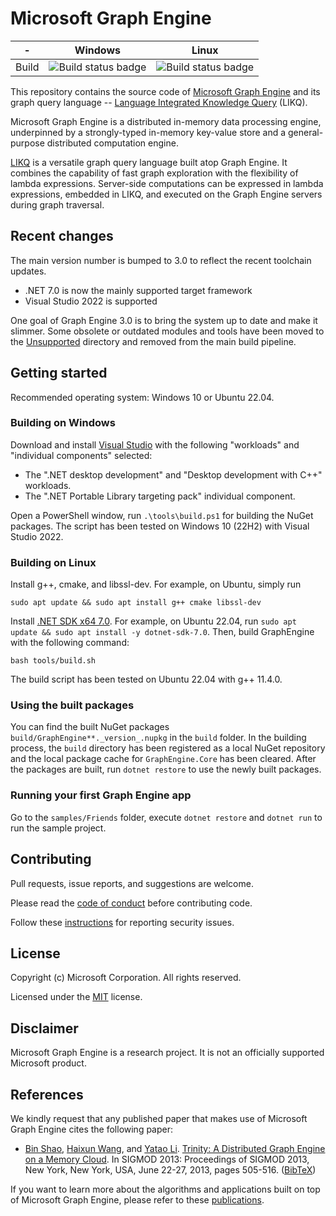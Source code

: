 # Microsoft Graph Engine

| - | Windows | Linux |
|:------:|:------:|:------:|
|Build|![Build status badge](https://msai.visualstudio.com/GraphEngine/_apis/build/status/GraphEngine-Windows)|![Build status badge](https://msai.visualstudio.com/GraphEngine/_apis/build/status/GraphEngine-Linux)|

This repository contains the source code of [Microsoft Graph
Engine][graph-engine] and its graph query language -- [Language Integrated
Knowledge Query][likq] (LIKQ).

Microsoft Graph Engine is a distributed in-memory data processing engine,
underpinned by a strongly-typed in-memory key-value store and a general-purpose
distributed computation engine.

[LIKQ][likq-gh] is a versatile graph query language built atop Graph Engine. It
combines the capability of fast graph exploration with the flexibility of lambda
expressions. Server-side computations can be expressed in lambda expressions,
embedded in LIKQ, and executed on the Graph Engine servers during graph
traversal.

## Recent changes

The main version number is bumped to 3.0 to reflect the recent toolchain updates.
- .NET 7.0 is now the mainly supported target framework
- Visual Studio 2022 is supported

One goal of Graph Engine 3.0 is to bring the system up to date and make it
slimmer. Some obsolete or outdated modules and tools have been moved to the
[Unsupported](src/Modules/Unsupported) directory and removed from the main build pipeline.

## Getting started

Recommended operating system: Windows 10 or Ubuntu 22.04.

### Building on Windows

Download and install [Visual Studio][vs] with the following "workloads" and
"individual components" selected:

- The ".NET desktop development" and "Desktop development with C++" workloads.
- The ".NET Portable Library targeting pack" individual component.

Open a PowerShell window, run `.\tools\build.ps1` for building the NuGet packages.
The script has been tested on Windows 10 (22H2) with Visual Studio 2022.

### Building on Linux

Install g++, cmake, and libssl-dev. For example, on Ubuntu, simply run

```shell
sudo apt update && sudo apt install g++ cmake libssl-dev
```

Install [.NET SDK x64 7.0][dotnet-on-linux]. For example, on Ubuntu 22.04, run
`sudo apt update && sudo apt install -y dotnet-sdk-7.0`.
Then, build GraphEngine with the following command:

```shell
bash tools/build.sh
```

The build script has been tested on Ubuntu 22.04 with g++ 11.4.0.

### Using the built packages

You can find the built NuGet packages `build/GraphEngine**._version_.nupkg` in
the `build` folder. In the building process, the `build` directory has been
registered as a local NuGet repository and the local package cache for
`GraphEngine.Core` has been cleared. After the packages are built, run `dotnet
restore` to use the newly built packages.

### Running your first Graph Engine app

Go to the `samples/Friends` folder, execute `dotnet restore` and `dotnet run` to
run the sample project.

## Contributing

Pull requests, issue reports, and suggestions are welcome.

Please read the [code of conduct](CODE_OF_CONDUCT.md) before contributing code.

Follow these [instructions](SECURITY.md) for reporting security issues.

## License

Copyright (c) Microsoft Corporation. All rights reserved.

Licensed under the [MIT](LICENSE.md) license.

## Disclaimer

Microsoft Graph Engine is a research project. It is not an officially supported Microsoft product.

## References

We kindly request that any published paper that makes use of Microsoft Graph
Engine cites the following paper:

- [Bin Shao](https://www.binshao.info/), [Haixun Wang](https://haixun.github.io/), and [Yatao Li](https://www.microsoft.com/en-us/research/people/yatli/). [Trinity: A Distributed Graph Engine on a Memory Cloud](https://www.graphengine.io/downloads/papers/Trinity.pdf). In SIGMOD 2013: Proceedings of SIGMOD 2013, New York, New York, USA, June 22-27, 2013, pages 505-516. ([BibTeX](https://www.graphengine.io/downloads/papers/Trinity.bib))

If you want to learn more about the algorithms and applications built on top of Microsoft Graph Engine, please refer to these [publications](https://www.graphengine.io/docs/publications/index.html).

<!--
Links
-->

[graph-engine]: https://www.graphengine.io/

[likq]: https://www.graphengine.io/video/likq.video.html

[likq-gh]: https://github.com/Microsoft/GraphEngine/tree/master/src/Modules/LIKQ

[academic-graph-search]: https://azure.microsoft.com/en-us/services/cognitive-services/academic-knowledge/

[vs-extension]: https://visualstudiogallery.msdn.microsoft.com/12835dd2-2d0e-4b8e-9e7e-9f505bb909b8

[graph-engine-core]: https://www.nuget.org/packages/GraphEngine.Core/

[likq-nuget]: https://www.nuget.org/packages/GraphEngine.LIKQ/

[vs]: https://www.visualstudio.com/

[dotnet-download]: https://dotnet.microsoft.com/

[dotnet-on-linux]: https://dotnet.microsoft.com/en-us/download/dotnet

[license]: LICENSE.md
